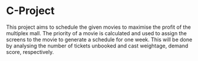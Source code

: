 # C-Project
This project aims to schedule the given movies to maximise the profit of the multiplex mall. 
The priority of a movie is calculated and used to assign the screens to the  movie to generate a schedule for one week. 
This will be done by analysing the number of tickets unbooked and cast weightage, demand score, respectively.
